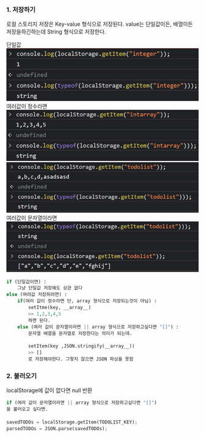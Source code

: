 ### 1. 저장하기
로컬 스토리지 저장은 Key-value 형식으로 저장된다.
value는 단일값이든, 배열이든 저장을하긴하는데 String 형식으로 저장한다.

단일값
![](2022-01-17-16-03-22.png)
여러값이 정수라면
![](2022-01-17-16-04-02.png)
![](2022-01-17-16-05-44.png)
여러값이 문자열이라면
![](2022-01-17-16-06-40.png)

```py
if (단일값이면) :
    그냥 단일값 저장해도 상관 없다
else (여려값 저장하려면) : 
    if(여러 값이 정수라면 단, array 형식으로 저장되는것이 아님) : 
        setItme(key, __array__) 
        >> 1,2,3,4,5
        하면 된다.
    else (여러 값이 문자열이라면 || array 형식으로 저장하고싶다면 "[]") :
        문자열 배열을 문자열로 저장한다는 의미가 되는데.
        
        setItem(key ,JSON.stringify(__array__)) 
        >> []
        로 저장해야한다. 그렇지 않으면 JSON 파싱을 못함  
```
### 2. 불러오기 
localStorage에 값이 없다면 null 반환
```py
if (여러 값이 문자열이라면 || array 형식으로 저장하고싶다면 "[]") 
을 불러오고 싶다면.

savedTODOs = localStorage.getItem(TODOLIST_KEY);
parsedTODOs = JSON.parse(savedTODOs);
```